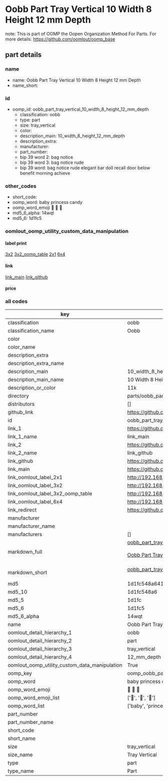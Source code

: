 # Oobb Part Tray Vertical 10 Width 8 Height 12 mm Depth  

note: This is part of OOMP the Oopen Organization Method For Parts. For more details: https://github.com/oomlout/oomp_base

##  part details
  







### name
* name: Oobb Part Tray Vertical 10 Width 8 Height 12 mm Depth
* name_short: 
### id
* oomp_id: oobb_part_tray_vertical_10_width_8_height_12_mm_depth
  * classification: oobb
  * type: part
  * size: tray_vertical
  * color: 
  * description_main: 10_width_8_height_12_mm_depth
  * description_extra: 
  * manufacturer: 
  * part_number: 
  * bip 39 word 2: bag notice
  * bip 39 word 3: bag notice rude
  * bip 39 word: bag notice rude elegant bar doll recall door below benefit morning achieve

### other_codes
* short_code: 
* oomp_word: baby princess candy
* oomp_word_emoji :baby: :princess: :candy:
* md5_6_alpha: 14wqt
* md5_6: 1d1fc5






### oomlout_oomp_utility_custom_data_manipulation
#### label print
[3x2](http://192.168.1.245:1112/?label=oomp%2014wqt)
[3x2_oomp_table](http://192.168.1.108:1112/?label=oomp%2014wqt)
[2x1](http://192.168.1.242:1112/?label=oomp%2014wqt)
[6x4](http://192.168.1.55:1112/?label=oomp%2014wqt)    

#### link

[link_main](https://github.com/oomlout/oomlout_oomp_version_1_messy/tree/main/parts/oobb_part_tray_vertical_10_width_8_height_12_mm_depth) [link_github](https://github.com/oomlout/oomlout_oomp_version_1_messy/tree/main/parts/oobb_part_tray_vertical_10_width_8_height_12_mm_depth)                             

#### price







### all codes 
| key | value |  
| --- | --- |  
| classification | oobb |  
| classification_name | Oobb |  
| color |  |  
| color_name |  |  
| description_extra |  |  
| description_extra_name |  |  
| description_main | 10_width_8_height_12_mm_depth |  
| description_main_name | 10 Width 8 Height 12 mm Depth |  
| description_or_color | 11k |  
| directory | parts/oobb_part_tray_vertical_10_width_8_height_12_mm_depth |  
| distributors | [] |  
| github_link | https://github.com/oomlout/oomlout_oomp_part_src/tree/main/parts/oobb_part_tray_vertical_10_width_8_height_12_mm_depth |  
| id | oobb_part_tray_vertical_10_width_8_height_12_mm_depth |  
| link_1 | https://github.com/oomlout/oomlout_oomp_version_1_messy/tree/main/parts/oobb_part_tray_vertical_10_width_8_height_12_mm_depth |  
| link_1_name | link_main |  
| link_2 | https://github.com/oomlout/oomlout_oomp_version_1_messy/tree/main/parts/oobb_part_tray_vertical_10_width_8_height_12_mm_depth |  
| link_2_name | link_github |  
| link_github | https://github.com/oomlout/oomlout_oomp_version_1_messy/tree/main/parts/oobb_part_tray_vertical_10_width_8_height_12_mm_depth |  
| link_main | https://github.com/oomlout/oomlout_oomp_version_1_messy/tree/main/parts/oobb_part_tray_vertical_10_width_8_height_12_mm_depth |  
| link_oomlout_label_2x1 | http://192.168.1.242:1112/?label=oomp%2014wqt |  
| link_oomlout_label_3x2 | http://192.168.1.245:1112/?label=oomp%2014wqt |  
| link_oomlout_label_3x2_oomp_table | http://192.168.1.108:1112/?label=oomp%2014wqt |  
| link_oomlout_label_6x4 | http://192.168.1.55:1112/?label=oomp%2014wqt |  
| link_redirect | https://github.com/oomlout/oomlout_oomp_version_1_messy/tree/main/parts/oobb_part_tray_vertical_10_width_8_height_12_mm_depth |  
| manufacturer |  |  
| manufacturer_name |  |  
| manufacturers | [] |  
| markdown_full | [oobb_part_tray_vertical_10_width_8_height_12_mm_depth](none)<br>[](none)<br>[Oobb Part Tray Vertical 10 Width 8 Height 12 Mm Depth](none)<br><br> |  
| markdown_short | [oobb_part_tray_vertical_10_width_8_height_12_mm_depth](none)<br><br> |  
| md5 | 1d1fc548a641766d0289347979e5b88c |  
| md5_10 | 1d1fc548a6 |  
| md5_5 | 1d1fc |  
| md5_6 | 1d1fc5 |  
| md5_6_alpha | 14wqt |  
| name | Oobb Part Tray Vertical 10 Width 8 Height 12 mm Depth |  
| oomlout_detail_hierarchy_1 | oobb |  
| oomlout_detail_hierarchy_2 | part |  
| oomlout_detail_hierarchy_3 | tray_vertical |  
| oomlout_detail_hierarchy_4 | 12_mm_depth |  
| oomlout_oomp_utility_custom_data_manipulation | True |  
| oomp_key | oomp_oobb_part_tray_vertical_10_width_8_height_12_mm_depth |  
| oomp_word | baby princess candy |  
| oomp_word_emoji | :baby: :princess: :candy: |  
| oomp_word_emoji_list | [':baby:', ':princess:', ':candy:'] |  
| oomp_word_list | ['baby', 'princess', 'candy'] |  
| part_number |  |  
| part_number_name |  |  
| short_code |  |  
| short_name |  |  
| size | tray_vertical |  
| size_name | Tray Vertical |  
| type | part |  
| type_name | Part |  
